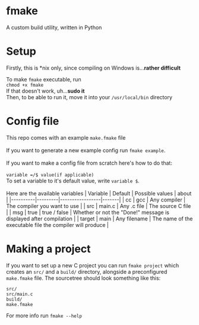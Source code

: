 # fmake
A custom build utility, written in Python

# Setup

Firstly, this is *nix only, since compiling on Windows is...**rather difficult**

To make `fmake` executable, run\
`chmod +x fmake`\
If that doesn't work, uh...**sudo it**\
Then, to be able to run it, move it into your `/usr/local/bin` directory

# Config file

This repo comes with an example `make.fmake` file\
\
If you want to generate a new example config run `fmake example`.\
\
If you want to make a config file from scratch here's how to do that:\
\
`variable =/$ value(if applicable)`\
To set a variable to it's default value, write `variable $`.\
\
Here are the available variables
| Variable | Default | Possible values | about |
|----------|---------|-----------------|-------|
| cc | gcc | Any compiler | The compiler you want to use |
| src | main.c | Any .c file | The source C file |
| msg | true | true / false | Whether or not the "Done!" message is displayed after compilation |
| target | main | Any filename | The name of the executable file the compiler will produce |

# Making a project

If you want to set up a new C project you can run `fmake project` which creates an `src/` and a `build/` directory, alongside a preconfigured `make.fmake` file. The sourcetree should look something like this:

```
src/
src/main.c
build/
make.fmake
```

For more info run `fmake --help`
